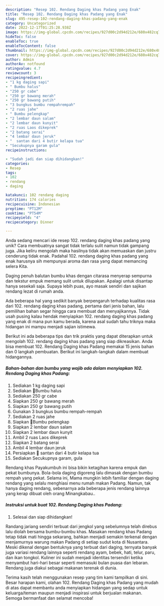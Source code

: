 ```yaml
---
description: "Resep 102. Rendang Daging khas Padang yang Enak"
title: "Resep 102. Rendang Daging khas Padang yang Enak"
slug: 495-resep-102-rendang-daging-khas-padang-yang-enak
category: Uncategorized
date: 2022-12-17T01:25:28.938Z
image: https://img-global.cpcdn.com/recipes/927d00c2d94d212e/680x482cq70/102-rendang-daging-khas-padang-foto-resep-utama.jpg
hideToc: false
enableToc: true
enableTocContent: false
thumbnail: https://img-global.cpcdn.com/recipes/927d00c2d94d212e/680x482cq70/102-rendang-daging-khas-padang-foto-resep-utama.jpg
cover: https://img-global.cpcdn.com/recipes/927d00c2d94d212e/680x482cq70/102-rendang-daging-khas-padang-foto-resep-utama.jpg
author: Admin
authorAv: notfound
ratingvalue: 4.7
reviewcount: 3
recipeingredient:
- "1 kg daging sapi"
- " Bumbu halus"
- "250 gr cabe"
- "250 gr bawang merah"
- "250 gr bawang putih"
- "3 bungkus bumbu rempahrempah"
- "2 ruas jahe"
- " Bumbu pelengkap"
- "2 lembar daun salam"
- "2 lembar daun kunyit"
- "2 ruas Laos dikeprek"
- "2 batang serai"
- "4 lembar daun jeruk"
- "  santan dari 4 butir kelapa tua"
- "Secukupnya garam gula"
recipeinstructions:

- "Sudah jadi dan siap dihidangkan!"
categories:
- Resep
tags:
- 102
- rendang
- daging

katakunci: 102 rendang daging 
nutrition: 174 calories
recipecuisine: Indonesian
preptime: "PT12M"
cooktime: "PT54M"
recipeyield: "4"
recipecategory: Dinner

---
```





Anda sedang mencari ide resep 102. rendang daging khas padang yang unik? Cara membuatnya sangat tidak terlalu sulit namun tidak gampang juga. Jika keliru mengolah maka hasilnya tidak akan memuaskan dan justru cenderung tidak enak. Padahal 102. rendang daging khas padang yang enak harusnya sih mempunyai aroma dan rasa yang dapat memancing selera Kita.





Daging penuh balutan bumbu khas dengan citarasa menyerap sempurna dan tekstur empuk memang sulit untuk dilupakan. Apalagi untuk disantap hanya sesekali saja. Supaya lebih puas, ayo masak sendiri dan sajikan rendang lezat di rumah anda.

Ada beberapa hal yang sedikit banyak berpengaruh terhadap kualitas rasa dari 102. rendang daging khas padang, pertama dari jenis bahan, lalu pemilihan bahan segar hingga cara membuat dan menyajikannya. Tidak usah pusing kalau hendak menyiapkan 102. rendang daging khas padang yang enak di mana pun kamu berada, karena asal sudah tahu triknya maka hidangan ini mampu menjadi sajian istimewa.






Berikut ini ada beberapa tips dan trik praktis yang dapat diterapkan untuk mengolah 102. rendang daging khas padang yang siap dikreasikan. Anda bisa membuat 102. Rendang Daging khas Padang memakai 15 jenis bahan dan 0 langkah pembuatan. Berikut ini langkah-langkah dalam membuat hidangannya.

<!--inarticleads1-->

##### Bahan-bahan dan bumbu yang wajib ada dalam menyiapkan 102. Rendang Daging khas Padang:

1. Sediakan 1 kg daging sapi
1. Sediakan  📌Bumbu halus
1. Sediakan 250 gr cabe
1. Siapkan 250 gr bawang merah
1. Siapkan 250 gr bawang putih
1. Gunakan 3 bungkus bumbu rempah-rempah
1. Sediakan 2 ruas jahe
1. Siapkan  📌Bumbu pelengkap
1. Siapkan 2 lembar daun salam
1. Siapkan 2 lembar daun kunyit
1. Ambil 2 ruas Laos dikeprek
1. Siapkan 2 batang serai
1. Ambil 4 lembar daun jeruk
1. Persiapkan  📌 santan dari 4 butir kelapa tua
1. Sediakan Secukupnya garam, gula


Rendang khas Payakumbuh ini bisa bikin ketagihan karena empuk dan pekat bumbunya. Bola-bola daging digoreng lalu dimasak dengan bumbu rempah yang pekat. Selama ini, Mama mungkin lebih familiar dengan daging rendang yang selalu menghiasi menu rumah makan Padang. Namun, tak hanya daging rendang, sebenarnya ada beberapa jenis rendang lainnya yang kerap dibuat oleh orang Minangkabau.. 

<!--inarticleads2-->

##### Instruksi untuk buat 102. Rendang Daging khas Padang:


1. Selesai dan siap dihidangkan!

Randang jariang sendiri terbuat dari jengkol yang sebelumnya telah direbus lalu diolah bersama bumbu-bumbu khas. Masakan rendang khas Padang tetap tidak mati hingga sekarang, bahkan menjadi semakin terkenal dengan menjamurnya warung makan Padang di setiap sudut kota di Nusantara. Meski dikenal dengan bentuknya yang terbuat dari daging, ternyata banyak juga variasi rendang lainnya seperti rendang ayam, bebek, hati, telur, paru, dan ikan tongkol. Kuliner ini sudah menjadi identitas tersendiri ketika menyambut hari-hari besar seperti memasuki bulan puasa dan lebaran. Rendang juga diakui sebagai makanan terenak di dunia. 

Terima kasih telah menggunakan resep yang tim kami tampilkan di sini. Besar harapan kami, olahan 102. Rendang Daging khas Padang yang mudah di atas dapat membantu anda menyiapkan hidangan yang sedap untuk keluarga/teman maupun menjadi inspirasi untuk berjualan makanan. Semoga bermanfaat dan selamat mencoba!
